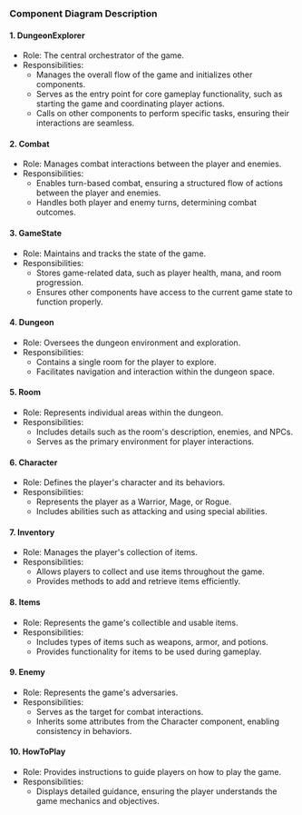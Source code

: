 ### Component Diagram Description


#### 1. DungeonExplorer
- Role: The central orchestrator of the game.
- Responsibilities:
  - Manages the overall flow of the game and initializes other components.
  - Serves as the entry point for core gameplay functionality, such as starting the game and coordinating player actions.
  - Calls on other components to perform specific tasks, ensuring their interactions are seamless.



#### 2. Combat
- Role: Manages combat interactions between the player and enemies.
- Responsibilities:
  - Enables turn-based combat, ensuring a structured flow of actions between the player and enemies.
  - Handles both player and enemy turns, determining combat outcomes.



#### 3. GameState
- Role: Maintains and tracks the state of the game.
- Responsibilities:
  - Stores game-related data, such as player health, mana, and room progression.
  - Ensures other components have access to the current game state to function properly.



#### 4. Dungeon
- Role: Oversees the dungeon environment and exploration.
- Responsibilities:
  - Contains a single room for the player to explore.
  - Facilitates navigation and interaction within the dungeon space.



#### 5. Room
- Role: Represents individual areas within the dungeon.
- Responsibilities:
  - Includes details such as the room's description, enemies, and NPCs.
  - Serves as the primary environment for player interactions.



#### 6. Character
- Role: Defines the player's character and its behaviors.
- Responsibilities:
  - Represents the player as a Warrior, Mage, or Rogue.
  - Includes abilities such as attacking and using special abilities.



#### 7. Inventory
- Role: Manages the player's collection of items.
- Responsibilities:
  - Allows players to collect and use items throughout the game.
  - Provides methods to add and retrieve items efficiently.


#### 8. Items
- Role: Represents the game's collectible and usable items.
- Responsibilities:
  - Includes types of items such as weapons, armor, and potions.
  - Provides functionality for items to be used during gameplay.



#### 9. Enemy
- Role: Represents the game's adversaries.
- Responsibilities:
  - Serves as the target for combat interactions.
  - Inherits some attributes from the Character component, enabling consistency in behaviors.



#### 10. HowToPlay
- Role: Provides instructions to guide players on how to play the game.
- Responsibilities:
  - Displays detailed guidance, ensuring the player understands the game mechanics and objectives.